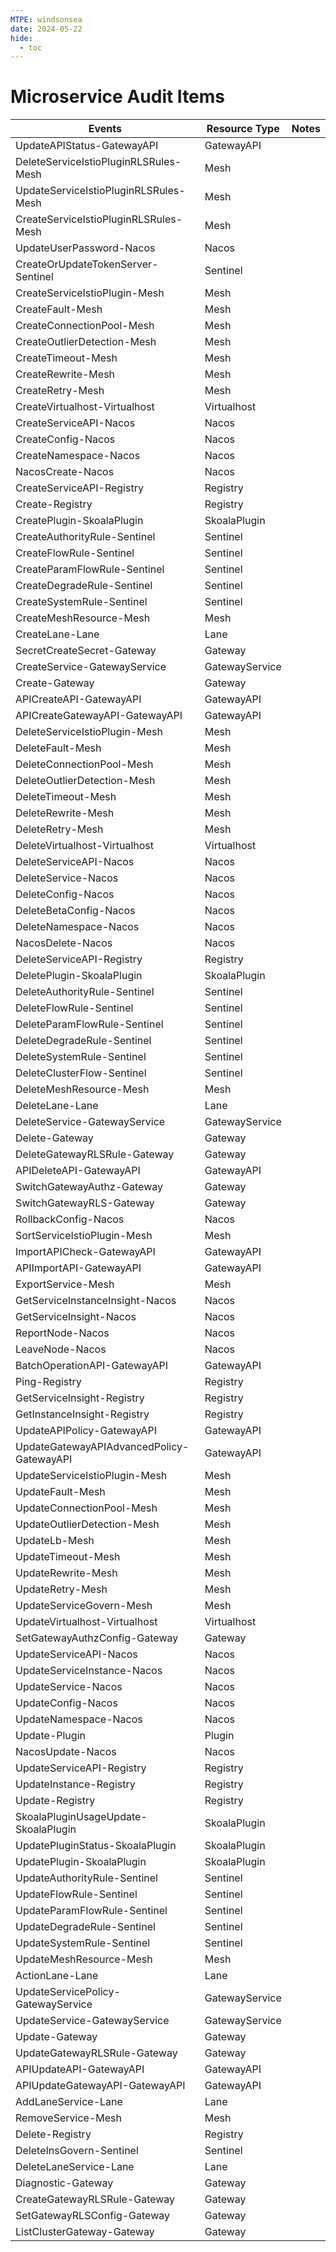 ```yaml
---
MTPE: windsonsea
date: 2024-05-22
hide:
  - toc
---
```


# Microservice Audit Items

| Events | Resource Type | Notes |
| --- | --- | --- |
| UpdateAPIStatus-GatewayAPI | GatewayAPI | |
| DeleteServiceIstioPluginRLSRules-Mesh | Mesh | |
| UpdateServiceIstioPluginRLSRules-Mesh | Mesh | |
| CreateServiceIstioPluginRLSRules-Mesh | Mesh | |
| UpdateUserPassword-Nacos | Nacos | |
| CreateOrUpdateTokenServer-Sentinel | Sentinel | |
| CreateServiceIstioPlugin-Mesh | Mesh | |
| CreateFault-Mesh | Mesh | |
| CreateConnectionPool-Mesh | Mesh | |
| CreateOutlierDetection-Mesh | Mesh | |
| CreateTimeout-Mesh | Mesh | |
| CreateRewrite-Mesh | Mesh | |
| CreateRetry-Mesh | Mesh | |
| CreateVirtualhost-Virtualhost | Virtualhost | |
| CreateServiceAPI-Nacos | Nacos | |
| CreateConfig-Nacos | Nacos | |
| CreateNamespace-Nacos | Nacos | |
| NacosCreate-Nacos | Nacos | |
| CreateServiceAPI-Registry | Registry | |
| Create-Registry | Registry | |
| CreatePlugin-SkoalaPlugin | SkoalaPlugin | |
| CreateAuthorityRule-Sentinel | Sentinel | |
| CreateFlowRule-Sentinel | Sentinel | |
| CreateParamFlowRule-Sentinel | Sentinel | |
| CreateDegradeRule-Sentinel | Sentinel | |
| CreateSystemRule-Sentinel | Sentinel | |
| CreateMeshResource-Mesh | Mesh | |
| CreateLane-Lane | Lane | |
| SecretCreateSecret-Gateway | Gateway | |
| CreateService-GatewayService | GatewayService | |
| Create-Gateway | Gateway | |
| APICreateAPI-GatewayAPI | GatewayAPI | |
| APICreateGatewayAPI-GatewayAPI | GatewayAPI | |
| DeleteServiceIstioPlugin-Mesh | Mesh | |
| DeleteFault-Mesh | Mesh | |
| DeleteConnectionPool-Mesh | Mesh | |
| DeleteOutlierDetection-Mesh | Mesh | |
| DeleteTimeout-Mesh | Mesh | |
| DeleteRewrite-Mesh | Mesh | |
| DeleteRetry-Mesh | Mesh | |
| DeleteVirtualhost-Virtualhost | Virtualhost | |
| DeleteServiceAPI-Nacos | Nacos | |
| DeleteService-Nacos | Nacos | |
| DeleteConfig-Nacos | Nacos | |
| DeleteBetaConfig-Nacos | Nacos | |
| DeleteNamespace-Nacos | Nacos | |
| NacosDelete-Nacos | Nacos | |
| DeleteServiceAPI-Registry | Registry | |
| DeletePlugin-SkoalaPlugin | SkoalaPlugin | |
| DeleteAuthorityRule-Sentinel | Sentinel | |
| DeleteFlowRule-Sentinel | Sentinel | |
| DeleteParamFlowRule-Sentinel | Sentinel | |
| DeleteDegradeRule-Sentinel | Sentinel | |
| DeleteSystemRule-Sentinel | Sentinel | |
| DeleteClusterFlow-Sentinel | Sentinel | |
| DeleteMeshResource-Mesh | Mesh | |
| DeleteLane-Lane | Lane | |
| DeleteService-GatewayService | GatewayService | |
| Delete-Gateway | Gateway | |
| DeleteGatewayRLSRule-Gateway | Gateway | |
| APIDeleteAPI-GatewayAPI | GatewayAPI | |
| SwitchGatewayAuthz-Gateway | Gateway | |
| SwitchGatewayRLS-Gateway | Gateway | |
| RollbackConfig-Nacos | Nacos | |
| SortServiceIstioPlugin-Mesh | Mesh | |
| ImportAPICheck-GatewayAPI | GatewayAPI | |
| APIImportAPI-GatewayAPI | GatewayAPI | |
| ExportService-Mesh | Mesh | |
| GetServiceInstanceInsight-Nacos | Nacos | |
| GetServiceInsight-Nacos | Nacos | |
| ReportNode-Nacos | Nacos | |
| LeaveNode-Nacos | Nacos | |
| BatchOperationAPI-GatewayAPI | GatewayAPI | |
| Ping-Registry | Registry | |
| GetServiceInsight-Registry | Registry | |
| GetInstanceInsight-Registry | Registry | |
| UpdateAPIPolicy-GatewayAPI | GatewayAPI | |
| UpdateGatewayAPIAdvancedPolicy-GatewayAPI | GatewayAPI | |
| UpdateServiceIstioPlugin-Mesh | Mesh | |
| UpdateFault-Mesh | Mesh | |
| UpdateConnectionPool-Mesh | Mesh | |
| UpdateOutlierDetection-Mesh | Mesh | |
| UpdateLb-Mesh | Mesh | |
| UpdateTimeout-Mesh | Mesh | |
| UpdateRewrite-Mesh | Mesh | |
| UpdateRetry-Mesh | Mesh | |
| UpdateServiceGovern-Mesh | Mesh | |
| UpdateVirtualhost-Virtualhost | Virtualhost | |
| SetGatewayAuthzConfig-Gateway | Gateway | |
| UpdateServiceAPI-Nacos | Nacos | |
| UpdateServiceInstance-Nacos | Nacos | |
| UpdateService-Nacos | Nacos | |
| UpdateConfig-Nacos | Nacos | |
| UpdateNamespace-Nacos | Nacos | |
| Update-Plugin | Plugin | |
| NacosUpdate-Nacos | Nacos | |
| UpdateServiceAPI-Registry | Registry | |
| UpdateInstance-Registry | Registry | |
| Update-Registry | Registry | |
| SkoalaPluginUsageUpdate-SkoalaPlugin | SkoalaPlugin | |
| UpdatePluginStatus-SkoalaPlugin | SkoalaPlugin | |
| UpdatePlugin-SkoalaPlugin | SkoalaPlugin | |
| UpdateAuthorityRule-Sentinel | Sentinel | |
| UpdateFlowRule-Sentinel | Sentinel | |
| UpdateParamFlowRule-Sentinel | Sentinel | |
| UpdateDegradeRule-Sentinel | Sentinel | |
| UpdateSystemRule-Sentinel | Sentinel | |
| UpdateMeshResource-Mesh | Mesh | |
| ActionLane-Lane | Lane | |
| UpdateServicePolicy-GatewayService | GatewayService | |
| UpdateService-GatewayService | GatewayService | |
| Update-Gateway | Gateway | |
| UpdateGatewayRLSRule-Gateway | Gateway | |
| APIUpdateAPI-GatewayAPI | GatewayAPI | |
| APIUpdateGatewayAPI-GatewayAPI | GatewayAPI | |
| AddLaneService-Lane | Lane | |
| RemoveService-Mesh | Mesh | |
| Delete-Registry | Registry | |
| DeleteInsGovern-Sentinel | Sentinel | |
| DeleteLaneService-Lane | Lane | |
| Diagnostic-Gateway | Gateway | |
| CreateGatewayRLSRule-Gateway | Gateway | |
| SetGatewayRLSConfig-Gateway | Gateway | |
| ListClusterGateway-Gateway | Gateway | |
